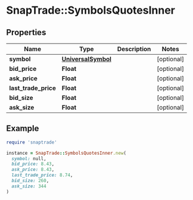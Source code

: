 # SnapTrade::SymbolsQuotesInner

## Properties

| Name | Type | Description | Notes |
| ---- | ---- | ----------- | ----- |
| **symbol** | [**UniversalSymbol**](UniversalSymbol.md) |  | [optional] |
| **bid_price** | **Float** |  | [optional] |
| **ask_price** | **Float** |  | [optional] |
| **last_trade_price** | **Float** |  | [optional] |
| **bid_size** | **Float** |  | [optional] |
| **ask_size** | **Float** |  | [optional] |

## Example

```ruby
require 'snaptrade'

instance = SnapTrade::SymbolsQuotesInner.new(
  symbol: null,
  bid_price: 8.43,
  ask_price: 8.43,
  last_trade_price: 8.74,
  bid_size: 260,
  ask_size: 344
)
```

